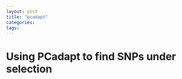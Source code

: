 ```yaml
---
layout: post
title: "pcadapt"
categories: 
tags: 
---
```


# Using PCadapt to find SNPs under selection






